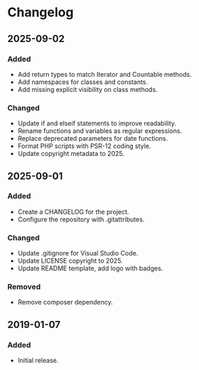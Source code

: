 # Changelog

## 2025-09-02

### Added

- Add return types to match Iterator and Countable methods.
- Add namespaces for classes and constants.
- Add missing explicit visibility on class methods.

### Changed

- Update if and elseif statements to improve readability.
- Rename functions and variables as regular expressions.
- Replace deprecated parameters for date functions.
- Format PHP scripts with PSR-12 coding style.
- Update copyright metadata to 2025.

## 2025-09-01

### Added

- Create a CHANGELOG for the project.
- Configure the repository with .gitattributes.

### Changed

- Update .gitignore for Visual Studio Code.
- Update LICENSE copyright to 2025.
- Update README template, add logo with badges.

### Removed

- Remove composer dependency.

## 2019-01-07

### Added

- Initial release.
